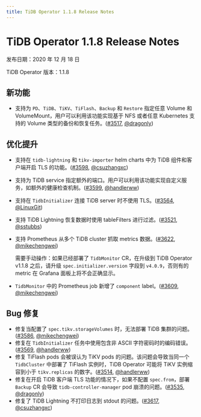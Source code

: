 ```yaml
---
title: TiDB Operator 1.1.8 Release Notes
---
```


# TiDB Operator 1.1.8 Release Notes

发布日期：2020 年 12 月 18 日

TiDB Operator 版本：1.1.8

## 新功能

- 支持为 `PD`、`TiDB`、`TiKV`、`TiFlash`、`Backup` 和 `Restore` 指定任意 Volume 和 VolumeMount，用户可以利用该功能实现基于 NFS 或者任意 Kubernetes 支持的 Volume 类型的备份和恢复任务。([#3517](https://github.com/pingcap/tidb-operator/pull/3517), [@dragonly](https://github.com/dragonly))

## 优化提升

- 支持在 `tidb-lightning` 和 `tikv-importer` helm charts 中为 TiDB 组件和客户端开启 TLS 的功能。([#3598](https://github.com/pingcap/tidb-operator/pull/3598), [@csuzhangxc](https://github.com/csuzhangxc))
- 支持为 TiDB service 指定额外的端口。用户可以利用该功能实现自定义服务，如额外的健康检查机制。([#3599](https://github.com/pingcap/tidb-operator/pull/3599), [@handlerww](https://github.com/handlerww))
- 支持在 `TidbInitializer` 连接 TiDB server 时不使用 TLS。([#3564](https://github.com/pingcap/tidb-operator/pull/3564), [@LinuxGit](https://github.com/LinuxGit))
- 支持 TiDB Lightning 恢复数据时使用 tableFilters 进行过滤。([#3521](https://github.com/pingcap/tidb-operator/pull/3521), [@sstubbs](https://github.com/sstubbs))
- 支持 Prometheus 从多个 TiDB cluster 抓取 metrics 数据。([#3622](https://github.com/pingcap/tidb-operator/pull/3622), [@mikechengwei](https://github.com/mikechengwei))

    需要手动操作：如果已经部署了 `TidbMonitor` CR，在升级到 TiDB Operator v1.1.8 之后，请升级 `spec.initializer.version` 字段到 `v4.0.9`，否则有的 metric 在 Grafana 面板上将不会正确显示。
- `TidbMonitor` 中的 Prometheus job 新增了 `component` label。([#3609](https://github.com/pingcap/tidb-operator/pull/3609), [@mikechengwei](https://github.com/mikechengwei))

## Bug 修复

- 修复当配置了 `spec.tikv.storageVolumes` 时，无法部署 TiDB 集群的问题。([#3586](https://github.com/pingcap/tidb-operator/pull/3586), [@mikechengwei](https://github.com/mikechengwei))
- 修复在 `TidbInitializer` 任务中使用包含非 ASCII 字符密码时的编码错误。([#3569](https://github.com/pingcap/tidb-operator/pull/3569), [@handlerww](https://github.com/handlerww))
- 修复 TiFlash pods 会被误认为 TiKV pods 的问题。该问题会导致当同一个 `TidbCluster` 中部署了 TiFlash 实例时，TiDB Operator 可能将 TiKV 实例缩容到小于 `tikv.replicas` 的数字。([#3514](https://github.com/pingcap/tidb-operator/pull/3514), [@handlerww](https://github.com/handlerww))
- 修复在开启 TiDB 客户端 TLS 功能的情况下，如果不配置 `spec.from`，部署 `Backup` CR 会导致 `tidb-controller-manager` pod 崩溃的问题。([#3535](https://github.com/pingcap/tidb-operator/pull/3535), [@dragonly](https://github.com/dragonly))
- 修复了 TiDB Lightning 不打印日志到 stdout 的问题。([#3617](https://github.com/pingcap/tidb-operator/pull/3617), [@csuzhangxc](https://github.com/csuzhangxc))
